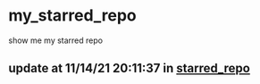 # my_starred_repo
show me my starred repo

update at 11/14/21 20:11:37 in [starred_repo](./index.html)
---

